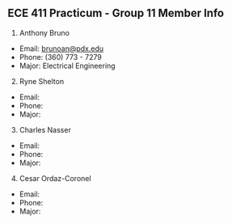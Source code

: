 ## ECE 411 Practicum - Group 11 Member Info

1. Anthony Bruno
  - Email: brunoan@pdx.edu
  - Phone: (360) 773 - 7279
  - Major: Electrical Engineering

2. Ryne Shelton
  - Email: 
  - Phone: 
  - Major: 
  
3. Charles Nasser
  - Email:
  - Phone: 
  - Major: 
  
4. Cesar Ordaz-Coronel
  - Email:
  - Phone: 
  - Major:
